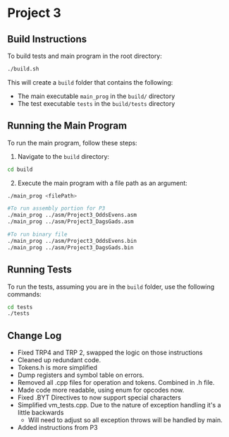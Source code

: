 # Project 3

## Build Instructions

To build tests and main program in the root directory:

```bash
./build.sh
```
This will create a `build` folder that contains the following:

- The main executable `main_prog` in the `build/` directory
- The test executable `tests` in the `build/tests` directory

## Running the Main Program

To run the main program, follow these steps:

1. Navigate to the `build` directory:

```bash
cd build
```
2. Execute the main program with a file path as an argument:

```bash
./main_prog <filePath>
```

```bash 
#To run assembly portion for P3
./main_prog ../asm/Project3_OddsEvens.asm
./main_prog ../asm/Project3_DagsGads.asm
```

```bash
#To run binary file
./main_prog ../asm/Project3_OddsEvens.bin
./main_prog ../asm/Project3_DagsGads.bin
```

## Running Tests

To run the tests, assuming you are in the `build` folder, use the following commands:

```bash
cd tests
./tests
```

## Change Log
- Fixed TRP4 and TRP 2, swapped the logic on those instructions
- Cleaned up redundant code. 
- Tokens.h is more simplified 
- Dump registers and symbol table on errors. 
- Removed all .cpp files for operation and tokens. Combined in .h file.
- Made code more readable, using enum for opcodes now. 
- Fixed .BYT Directives to now support special characters
- Simplified vm_tests.cpp. Due to the nature of exception handling it's a little backwards
  - Will need to adjust so all exception throws will be handled by main.
- Added instructions from P3